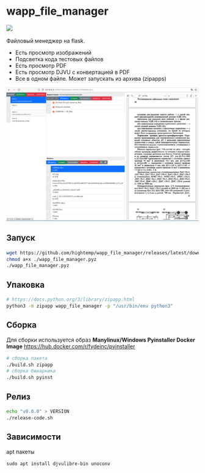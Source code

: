 # wapp_file_manager

![](https://asdertasd.site/counter/wapp_file_manager)

Файловый менеджер на flask. 

- Есть просмотр изображений
- Подсветка кода тестовых файлов
- Есть просмотр PDF
- Есть просмотр DJVU с конвертацией в PDF
- Все в одном файле. Может запускать из архива (zipapps)

![](screenshots/2022-12-17_18-16.png)

## Запуск

```bash
wget https://github.com/hightemp/wapp_file_manager/releases/latest/download/wapp_file_manager.pyz
chmod a+x ./wapp_file_manager.pyz
./wapp_file_manager.pyz
```

## Упаковка

```bash
# https://docs.python.org/3/library/zipapp.html
python3 -m zipapp wapp_file_manager -p "/usr/bin/env python3"
```

## Сборка

Для сборки используется образ **Manylinux/Windows Pyinstaller Docker Image** https://hub.docker.com/r/fydeinc/pyinstaller

```bash
# сборка пакета
./build.sh zipapp
# сборка бинарника
./build.sh pyinst
```

## Релиз

```bash
echo "v0.0.0" > VERSION
./release-code.sh
```

## Зависимости

apt пакеты

```
sudo apt install djvulibre-bin unoconv
```
